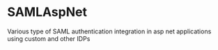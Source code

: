 # SAMLAspNet
Various type of SAML authentication integration in asp net applications using custom and other IDPs


